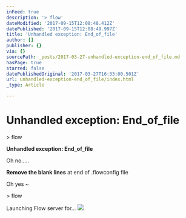```yaml
---
inFeed: true
description: '> flow'
dateModified: '2017-09-15T12:08:48.412Z'
datePublished: '2017-09-15T12:08:49.997Z'
title: 'Unhandled exception: End_of_file'
author: []
publisher: {}
via: {}
sourcePath: _posts/2017-03-27-unhandled-exception-end_of_file.md
hasPage: true
starred: false
datePublishedOriginal: '2017-03-27T16:33:00.501Z'
url: unhandled-exception-end_of_file/index.html
_type: Article

---
```

# Unhandled exception: End\_of\_file

\> flow

**Unhandled exception: End\_of\_file**

Oh no.....

**Remove the blank lines** at end of .flowconfig file

Oh yes ~

\> flow

Launching Flow server for...
![](https://the-grid-user-content.s3-us-west-2.amazonaws.com/9721198a-4af1-4770-bf82-6bc08f98116d.jpg)